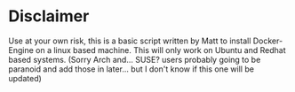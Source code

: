 # Disclaimer
Use at your own risk, this is a basic script written by Matt to install Docker-Engine on a linux based machine. This will only work on Ubuntu and Redhat based systems. (Sorry Arch and... SUSE? users probably going to be paranoid and add those in later... but I don't know if this one will be updated) 